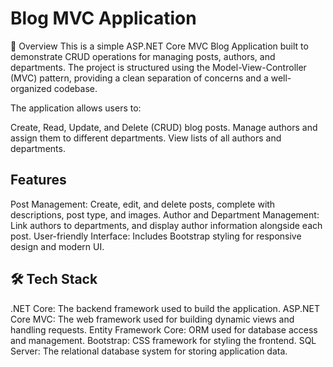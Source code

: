 # Blog MVC Application
📄 Overview
This is a simple ASP.NET Core MVC Blog Application built to demonstrate CRUD operations for managing posts, authors, and departments. The project is structured using the Model-View-Controller (MVC) pattern, providing a clean separation of concerns and a well-organized codebase.

The application allows users to:

Create, Read, Update, and Delete (CRUD) blog posts.
Manage authors and assign them to different departments.
View lists of all authors and departments.
## Features
Post Management: Create, edit, and delete posts, complete with descriptions, post type, and images.
Author and Department Management: Link authors to departments, and display author information alongside each post.
User-friendly Interface: Includes Bootstrap styling for responsive design and modern UI.
## 🛠️ Tech Stack
.NET Core: The backend framework used to build the application.
ASP.NET Core MVC: The web framework used for building dynamic views and handling requests.
Entity Framework Core: ORM used for database access and management.
Bootstrap: CSS framework for styling the frontend.
SQL Server: The relational database system for storing application data.
